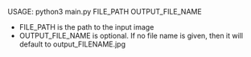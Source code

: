 USAGE: python3 main.py FILE_PATH OUTPUT_FILE_NAME
- FILE_PATH is the path to the input image
- OUTPUT_FILE_NAME is optional. If no file name is given, then it will default to output_FILENAME.jpg
